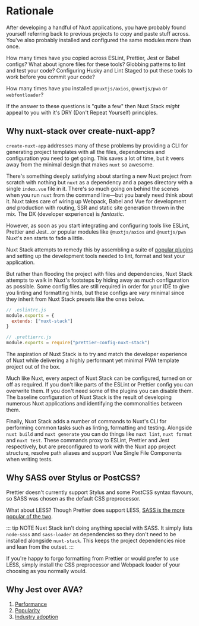 # Rationale

After developing a handful of Nuxt applications, you have probably found yourself referring back to previous projects to copy and paste stuff across. You've also probably installed and configured the same modules more than once.

How many times have you copied across ESLint, Prettier, Jest or Babel configs? What about ignore files for these tools? Globbing patterns to lint and test your code? Configuring Husky and Lint Staged to put these tools to work before you commit your code?

How many times have you installed `@nuxtjs/axios`, `@nuxtjs/pwa` or `webfontloader`?

If the answer to these questions is "quite a few" then Nuxt Stack _might_ appeal to you with it's DRY (Don't Repeat Yourself) principles.

## Why nuxt-stack over create-nuxt-app?

`create-nuxt-app` addresses many of these problems by providing a CLI for generating project templates with all the files, dependencies and configuration you need to get going. This saves a lot of time, but it veers away from the minimal design that makes `nuxt` so awesome.

There's something deeply satisfying about starting a new Nuxt project from scratch with nothing but `nuxt` as a dependency and a pages directory with a single `index.vue` file in it. There's so much going on behind the scenes when you run `nuxt` from the command line—but you barely need think about it. Nuxt takes care of wiring up Webpack, Babel and Vue for development _and_ production with routing, SSR and static site generation thrown in the mix. The DX (developer experience) is _fantastic_.

However, as soon as you start integrating and configuring tools like ESLint, Prettier and Jest...or popular modules like `@nuxtjs/axios` and `@nuxtjs/pwa` Nuxt's zen starts to fade a little.

Nuxt Stack attempts to remedy this by assembling a suite of [popular plugins](/module/plugins.html) and setting up the development tools needed to lint, format and test your application.

But rather than flooding the project with files and dependencies, Nuxt Stack attempts to walk in Nuxt's footsteps by hiding away as much configuration as possible. Some config files are still required in order for your IDE to give you linting and formatting hints, but these configs are _very_ minimal since they inherit from Nuxt Stack presets like the ones below.

```js
// .eslintrc.js
module.exports = {
  extends: ["nuxt-stack"]
}
```

```js
// .prettierrc.js
module.exports = require("prettier-config-nuxt-stack")
```

The aspiration of Nuxt Stack is to try and match the developer experience of Nuxt while delivering a highly performant yet minimal PWA template project out of the box.

Much like Nuxt, every aspect of Nuxt Stack can be configured, turned on or off as required. If you don't like parts of the ESLint or Prettier config you can overwrite them. If you don't need some of the plugins you can disable them. The baseline configuration of Nuxt Stack is the result of developing numerous Nuxt applications and identifying the commonalities between them.

Finally, Nuxt Stack adds a number of commands to Nuxt's CLI for performing common tasks such as linting, formatting and testing. Alongside `nuxt build` and `nuxt generate` you can do things like `nuxt lint`, `nuxt format` and `nuxt test`. These commands proxy to ESLint, Prettier and Jest respectively, but are preconfigured to work with the Nuxt app project structure, resolve path aliases and support Vue Single File Components when writing tests.

## Why SASS over Stylus or PostCSS?

Prettier doesn't currently support Stylus and some PostCSS syntax flavours, so SASS was chosen as the default CSS preprocessor.

What about LESS? Though Prettier does support LESS, [SASS is the more popular of the two][sass-vs-less].

::: tip NOTE
Nuxt Stack isn't doing anything special with SASS. It simply lists `node-sass` and `sass-loader` as dependencies so they don't need to be installed alongside `nuxt-stack`. This keeps the project dependencies nice and lean from the outset.
:::

If you're happy to forgo formatting from Prettier or would prefer to use LESS, simply install the CSS preprocessor and Webpack loader of your choosing as you normally would.

## Why Jest over AVA?

1. [Performance][jest-performance]
2. [Popularity][jest-popularity]
3. [Industry adoption][jest-adoption]

[sass-vs-less]: https://trends.google.com/trends/explore?date=all&q=%2Fm%2F054k6n_,%2Fm%2F0gjd0jv
[jest-performance]: https://blog.kentcdodds.com/migrating-to-jest-881f75366e7e
[jest-popularity]: https://nodejs.libhunt.com/compare-jest-vs-ava-avajs
[jest-adoption]: https://stackshare.io/stackups/ava-vs-jest#stacks

